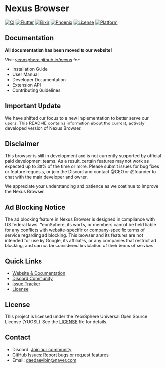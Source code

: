 # Nexus Browser

[![CI](https://github.com/YeonSphere/nexus/actions/workflows/ci.yml/badge.svg)](https://github.com/YeonSphere/nexus/actions/workflows/ci.yml)
[![Flutter](https://img.shields.io/badge/Flutter-3.19.0-blue.svg)](https://flutter.dev)
[![Elixir](https://img.shields.io/badge/Elixir-1.15.7-purple.svg)](https://elixir-lang.org)
[![Phoenix](https://img.shields.io/badge/Phoenix-1.7.10-orange.svg)](https://www.phoenixframework.org)
[![License](https://img.shields.io/badge/License-YUOSL-purple)](LICENSE)
[![Platform](https://img.shields.io/badge/Platform-Linux-green.svg)](https://www.linux.org)

## Documentation

 **All documentation has been moved to our website!**

Visit [yeonsphere.github.io/nexus](https://yeonsphere.github.io/nexus.html) for:
- Installation Guide
- User Manual
- Developer Documentation
- Extension API
- Contributing Guidelines

## Important Update

We have shifted our focus to a new implementation to better serve our users. This README contains information about the current, actively developed version of Nexus Browser.

## Disclaimer

This browser is still in development and is not currently supported by official paid development teams. As a result, certain features may not work as expected up to 30% of the time or more. Please submit issues for bug fixes or feature requests, or join the Discord and contact @CEO or @founder to chat with the main developer and owner.

We appreciate your understanding and patience as we continue to improve the Nexus Browser.

## Ad Blocking Notice

The ad blocking feature in Nexus Browser is designed in compliance with US federal laws. YeonSphere, its works, or members cannot be held liable for any conflicts with website-specific or company-specific terms of service regarding ad blocking. This browser and its features are not intended for use by Google, its affiliates, or any companies that restrict ad blocking, and cannot be considered in violation of their terms of service.

## Quick Links

- [Website & Documentation](https://yeonsphere.github.io/nexus.html)
- [Discord Community](https://discord.gg/uYJr9ZWQF4)
- [Issue Tracker](https://github.com/YeonSphere/Nexus/issues)
- [License](LICENSE)

## License

This project is licensed under the YeonSphere Universal Open Source License (YUOSL). See the [LICENSE](LICENSE) file for details.

## Contact

- Discord: [Join our community](https://discord.gg/uYJr9ZWQF4)
- GitHub Issues: [Report bugs or request features](https://github.com/YeonSphere/Nexus/issues)
- Email: daedaevibin@naver.com